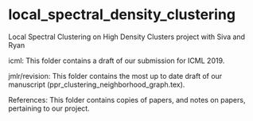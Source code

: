 # local_spectral_density_clustering
Local Spectral Clustering on High Density Clusters project with Siva and Ryan

icml: This folder contains a draft of our submission for ICML 2019.

jmlr/revision: This folder contains the most up to date draft of our manuscript (ppr_clustering_neighborhood_graph.tex).

References: This folder contains copies of papers, and notes on papers, pertaining to our project.
